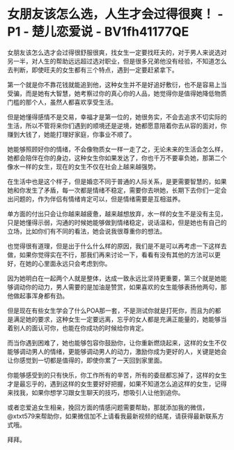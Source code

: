 # 女朋友该怎么选，人生才会过得很爽！ - P1 - 楚儿恋爱说 - BV1fh41177QE

女朋友该怎么选才会过得很舒服很爽，找女生一定要找旺夫的，对于男人来说选对另一半，对人生的帮助远远超过选对职业，但是很多兄弟他没有经验，不知道怎么去判断，即使旺夫的女生都有三个特点，遇到一定要赶紧拿下。

第一个就是你不靠花钱就能追到他，这种女生并不是好追好敷衍，也不是容易上当受骗，而是她有大智慧，她考察过你的真心你的人品，她觉得你是值得她降低物质门槛的那个人，虽然人都喜欢享受生活。

但是她懂得感情不是交易，幸福才是第一位的，她很务实，不会去追求不切实际的生活，所以不管将来你们遇到的顺境还是逆境，她都愿意陪着你去从容的面对，你赚到大钱了，她能打理好家庭，你事业不顺了。

她能够照顾好你的情绪，不会像物质女一样一走了之，无论未来的生活会怎么样，她都会陪伴在你的身边，这种女生你如果发达了，你也千万不要辜负她，那第二个像水一样的女生，现在的女生不仅在社会上越来越强势。

在生活中也是这个样子，但是婚恋不同于普通的人际关系，是更需要智慧的，如果她和你发生了矛盾，每一次都是情绪不稳定，需要你去哄她，长期下去你们一定会出问题的，作为伴侣有情绪肯定可以，但是情绪需要是互相滋养。

单方面的付出只会让你越来越疲惫，越来越想放弃，水一样的女生不是没有主见，只是她懂得示弱，沟通的时候她能够做到情绪稳定，说话温和，但是她也有自己的立场，比如你们有不同的看法，她会说我很尊重你的想法。

也觉得很有道理，但是出于什么什么样的原因，我们是不是可以再考虑一下这样去做，如果你觉得实在不行，那我们再来讨论一下，看看有没有其他的方法可以更好，在她的心里面永远只会考虑到你。

因为她明白在一起两个人就是整体，达成一致永远比坚持更重要，第三个就是她能够调动你的动力，男人需要的是加油是赞赏，如果喜欢的女生能够表扬他两句，那他做起事浑身都有劲。

但是现在有些女生学会了什么POA那一套，不是测试你就是打死你，而且为的都是满足她的要求，这种女生一定要远离，忘乎的女人都是充满正能量的，她能够当着别人的面认可你，也能在你成功的时候给你肯定。

而当你遇到困难了，她也能够包容你鼓励你，让你重新燃烧起来，这样的女生不仅能够调动男人的情绪，更能够调动男人的动力，激励你成为更好的人，关键是她会让你感觉到一切都是值得的，即使你累了一天回到家里面。

你能够感受到的只有快乐，你工作所有的辛苦，所有的委屈都忘掉了，这样的女生才是最忘乎的，遇到这样的女生要好好把握，如果不知道怎么追这样的女生，记得来找我，如果你想学习跟女生聊天的技巧，想吸引人让他到追你。

或者恋爱追女生相亲，挽回方面的情感问题需要帮助，那就添加我的微信，@xtxt579来帮助你，如果微信加不上请看我最新视频的结尾，请获得最新联系方式哦。

拜拜。